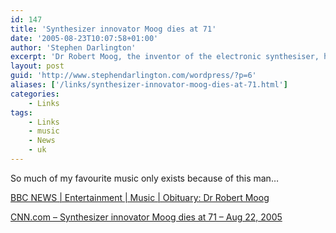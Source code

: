 ```yaml
---
id: 147
title: 'Synthesizer innovator Moog dies at 71'
date: '2005-08-23T10:07:58+01:00'
author: 'Stephen Darlington'
excerpt: 'Dr Robert Moog, the inventor of the electronic synthesiser, has died of brain cancer aged 71.'
layout: post
guid: 'http://www.stephendarlington.com/wordpress/?p=6'
aliases: ['/links/synthesizer-innovator-moog-dies-at-71.html']
categories:
    - Links
tags:
    - Links
    - music
    - News
    - uk
---
```


So much of my favourite music only exists because of this man…

[BBC NEWS | Entertainment | Music | Obituary: Dr Robert Moog](http://news.bbc.co.uk/1/hi/entertainment/music/4696651.stm)

[CNN.com – Synthesizer innovator Moog dies at 71 – Aug 22, 2005](http://www.cnn.com/2005/TECH/08/22/moog.obit.ap/index.html)